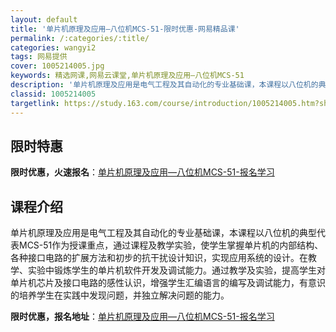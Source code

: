 ```yaml
---
layout: default
title: '单片机原理及应用—八位机MCS-51-限时优惠-网易精品课'
permalink: /:categories/:title/
categories: wangyi2
tags: 网易提供
cover: 1005214005.jpg
keywords: 精选网课,网易云课堂,单片机原理及应用—八位机MCS-51
description: '单片机原理及应用是电气工程及其自动化的专业基础课，本课程以八位机的典型代表MCS-51作为授课重点，通过课程及教学实验，'
classid: 1005214005
targetlink: https://study.163.com/course/introduction/1005214005.htm?share=1&shareId=1025206652&utm_campaign=share&utm_medium=iphoneShare&utm_source=&utm_u=1025206652
---
```


## 限时特惠

**限时优惠，火速报名**：[单片机原理及应用—八位机MCS-51-报名学习](https://study.163.com/course/introduction/1005214005.htm?share=1&shareId=1025206652&utm_campaign=share&utm_medium=iphoneShare&utm_source=&utm_u=1025206652)

## 课程介绍

单片机原理及应用是电气工程及其自动化的专业基础课，本课程以八位机的典型代表MCS-51作为授课重点，通过课程及教学实验，使学生掌握单片机的内部结构、各种接口电路的扩展方法和初步的抗干扰设计知识，实现应用系统的设计。在教学、实验中锻炼学生的单片机软件开发及调试能力。通过教学及实验，提高学生对单片机芯片及接口电路的感性认识，增强学生汇编语言的编写及调试能力，有意识的培养学生在实践中发现问题，并独立解决问题的能力。

**限时优惠，报名地址**：[单片机原理及应用—八位机MCS-51-报名学习](https://study.163.com/course/introduction/1005214005.htm?share=1&shareId=1025206652&utm_campaign=share&utm_medium=iphoneShare&utm_source=&utm_u=1025206652)

